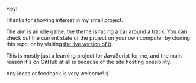 Hey!

Thanks for showing interest in my small project.

The aim is an idle game, the theme is racing a car around a track. You can check out the current state of the project on your own computer by cloning this repo, or by visiting [the live version of it](farkasma.github.io/idle-racing).

This is mostly just a learning project for JavaScript for me, and the main reason it's on GitHub at all is because of the site hosting possibility.

Any ideas or feedback is very welcome! :)
